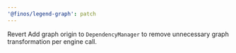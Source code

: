 ```yaml
---
'@finos/legend-graph': patch
---
```


Revert Add graph origin to `DependencyManager` to remove unnecessary graph transformation per engine call.